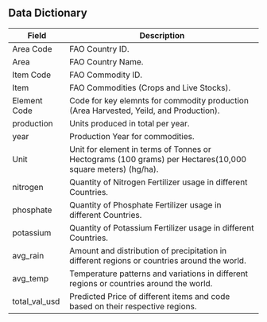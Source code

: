 ## Data Dictionary

| **Field**        | **Description**                                                                                                                                                                                                               |
|------------------|-------------------------------------------------------------------------------------------------------------------------------------------------------------------------------------------------------------------------------|
| Area Code        | FAO Country ID.                                                                                                                                                                                                               |
| Area             | FAO Country Name.                                                                                                                                                                                                             |
| Item Code        | FAO Commodity ID.                                                                                                                                                                                                             |
| Item             | FAO Commodities (Crops and Live Stocks).                                                                                                                                                                                      |
| Element Code     | Code for key elemnts for commodity production (Area Harvested, Yeild, and Production).                                                                                                                                        |
| production       | Units produced in total per year.                                                                                                                                                                                             |
| year             | Production Year for commodities.                                                                                                                                                                                              |
| Unit             | Unit for element in terms of Tonnes or Hectograms (100 grams) per Hectares(10,000 square meters) (hg/ha).                                                                                                                     |
| nitrogen         | Quantity of Nitrogen Fertilizer usage in different Countries.                                                                                                                                                                 |
| phosphate        | Quantity of Phosphate Fertilizer usage in different Countries.                                                                                                                                                                |
| potassium        | Quantity of Potassium Fertilizer usage in different Countries.                                                                                                                                                                |
| avg_rain         | Amount and distribution of precipitation in different regions or countries around the world.                                                                                                                                  |
| avg_temp         | Temperature patterns and variations in different regions or countries around the world.                                                                                                                                       |
| total_val_usd    | Predicted Price of different items and code based on their respective regions.                                                                                                                                                |


